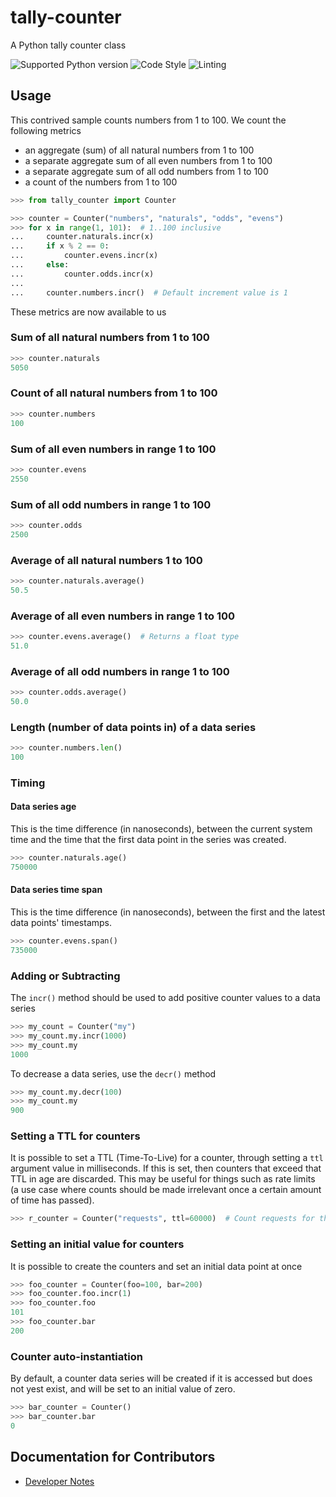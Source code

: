 # tally-counter
A Python tally counter class

![Supported Python version](https://img.shields.io/badge/python-3.8%20%7C%203.9%20%7C%203.10%20%7C%203.11-blue)
![Code Style](https://img.shields.io/badge/style-black-brightgreen)
![Linting](https://img.shields.io/badge/linting-flake8%20%7C%20isort%20%7C%20mypy-yellowgreen)

## Usage
This contrived sample counts numbers from 1 to 100. We count the following metrics
- an aggregate (sum) of all natural numbers from 1 to 100
- a separate aggregate sum of all even numbers from 1 to 100
- a separate aggregate sum of all odd numbers from 1 to 100
- a count of the numbers from 1 to 100

```python
>>> from tally_counter import Counter

>>> counter = Counter("numbers", "naturals", "odds", "evens")
>>> for x in range(1, 101):  # 1..100 inclusive
...     counter.naturals.incr(x)
...     if x % 2 == 0:
...         counter.evens.incr(x)
...     else:
...         counter.odds.incr(x)
...
...     counter.numbers.incr()  # Default increment value is 1

```

These metrics are now available to us
### Sum of all natural numbers from 1 to 100
```python
>>> counter.naturals
5050

```
### Count of all natural numbers from 1 to 100
```python
>>> counter.numbers
100

```

### Sum of all even numbers in range 1 to 100
```python
>>> counter.evens
2550

```
### Sum of all odd numbers in range 1 to 100
```python
>>> counter.odds
2500

```
### Average of all natural numbers 1 to 100
```python
>>> counter.naturals.average()
50.5

```
### Average of all even numbers in range 1 to 100
```python
>>> counter.evens.average()  # Returns a float type
51.0

```
### Average of all odd numbers in range 1 to 100
```python
>>> counter.odds.average()
50.0

```
### Length (number of data points in) of a data series
```python
>>> counter.numbers.len()
100

```

### Timing
#### Data series age
This is the time difference (in nanoseconds), between the current system time and the time that the first data point in the series was created.

```python
>>> counter.naturals.age()
750000

```

#### Data series time span
This is the time difference (in nanoseconds), between the first and the latest data points' timestamps.

```python
>>> counter.evens.span()
735000

```

### Adding or Subtracting
The `incr()` method should be used to add positive counter values to a data series
```python
>>> my_count = Counter("my")
>>> my_count.my.incr(1000)
>>> my_count.my
1000

```

To decrease a data series, use the `decr()` method
```python
>>> my_count.my.decr(100)
>>> my_count.my
900

```

### Setting a TTL for counters
It is possible to set a TTL (Time-To-Live) for a counter, through setting a `ttl` argument value in milliseconds.
If this is set, then counters that exceed that TTL in age are discarded.
This may be useful for things such as rate limits (a use case where counts should be made irrelevant once a certain amount of time has passed).

```python
>>> r_counter = Counter("requests", ttl=60000)  # Count requests for the past minute

```

### Setting an initial value for counters
It is possible to create the counters and set an initial data point at once
```python
>>> foo_counter = Counter(foo=100, bar=200)
>>> foo_counter.foo.incr(1)
>>> foo_counter.foo
101
>>> foo_counter.bar
200

```

### Counter auto-instantiation
By default, a counter data series will be created if it is accessed but does not yest
exist, and will be set to an initial value of zero.
```python
>>> bar_counter = Counter()
>>> bar_counter.bar
0

```

## Documentation for Contributors
- [Developer Notes](./docs/DEV.md)
